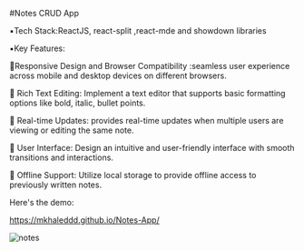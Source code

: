 
#Notes CRUD App 


▪️Tech Stack:ReactJS, react-split ,react-mde and showdown libraries

▪️Key Features:

🔺Responsive Design and Browser Compatibility :seamless user experience across mobile and desktop devices on different browsers. 

🔺 Rich Text Editing: Implement a text editor that supports basic formatting options like bold, italic, bullet points.

🔺 Real-time Updates:  provides real-time updates when multiple users are viewing or editing the same note.

🔺 User Interface: Design an intuitive and user-friendly interface with smooth transitions and interactions.

🔺 Offline Support: Utilize local storage to provide offline access to previously written notes.

Here's the demo:

https://mkhaleddd.github.io/Notes-App/

![notes](https://github.com/user-attachments/assets/bad031ce-1804-4370-86d6-3faee659e36d)

